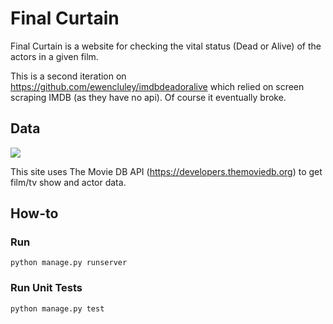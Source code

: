 # Final Curtain

Final Curtain is a website for checking the vital status (Dead or Alive) of the actors in a given film.

This is a second iteration on https://github.com/ewencluley/imdbdeadoralive which relied on screen scraping IMDB (as they have no api). 
Of course it eventually broke.

## Data
![](https://www.themoviedb.org/assets/2/v4/logos/v2/blue_long_2-9665a76b1ae401a510ec1e0ca40ddcb3b0cfe45f1d51b77a308fea0845885648.svg)

This site uses The Movie DB API (https://developers.themoviedb.org) to get film/tv show and actor data.

## How-to
### Run
```shell script
python manage.py runserver
```
### Run Unit Tests
```shell script
python manage.py test
```
